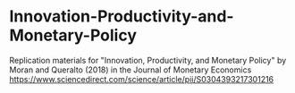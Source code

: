 # Innovation-Productivity-and-Monetary-Policy
Replication materials for "Innovation, Productivity, and Monetary Policy" by Moran and Queralto (2018) in the Journal of Monetary Economics https://www.sciencedirect.com/science/article/pii/S0304393217301216
